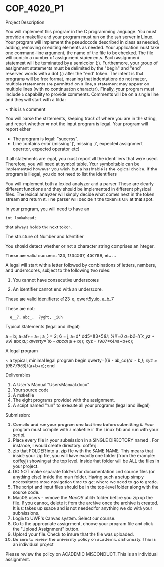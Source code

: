 # COP_4020_P1

Project Description

You will implement this program in the C programming language. You must provide a makefile and your program must run on the ssh server in Linux. Your program will implement the pseudocode described in class as needed, adding, removing or editing elements as needed. Your application must take one command-line argument, the name of the file to be checked. The file will contain a number of assignment statements. Each assignment statement will be terminated by a semicolon (;). Furthermore, your group of assignment statements must be delimited by the "begin"  and "end" reserved words with a dot (.) after the "end" token. The intent is that programs will be free format, meaning that indentations do not matter, multiple statements are permitted on a line,  a statement may appear on multiple lines (with no continuation character). Finally, your program must include a capability to provide comments. Comments will be on a single line and they will start with a tilda:

~ this is a comment

You will parse the statements, keeping track of where you are in the string, and report whether or not the input program is legal. Your program will report either

- The program is legal: "success".
- Line <integer> contains error <errormsg> (missing ']', missing ')', expected assignment operator, expected operator, etc)

If all statements are legal, you must report all the identifiers that were used. Therefore, you will need at symbol table. Your symboltable can be implemented however you wish, but a hashtable is the logical choice. If the program is illegal, you do not need to list the identifiers.

You will implement both a lexical analyzer and a parser. These are clearly different functions and they should be implemented in different physical files. The lexical analyzer will simply decide what comes next in the token stream and return it. The parser will decide if the token is OK at that spot.

In your program, you will need to have an

    int lookahead;

that always holds the next token.

The structure of Number and Identifier

You should detect whether or not a character string comprises an integer.

These are valid numbers:
     123, 1234567, 456789, etc ...
 

A legal <identifier> will start with a letter followed by combinations of letters, numbers, and underscores, subject to the following two rules:

 

1. You cannot have consecutive underscores

2. An identifier cannot end with an underscore.

These are valid identifiers:
      e123, e, qwert5yuio, a_b_7

These are not:

      e__7, abc_,  7yght, _iuh

Typical  Statements (legal and illegal)

a = b;
a=af+=
a=;
a_5 = 2;
6 = j;
a=d*
dd5=((3+5*8);
%iii=0
a=b2-(((x_yz + 99)* abc)*d);
qwerty=((6 - abcd)*(a + b));
 xyz = (9*8*7*6)/(a+b+c);

A legal program

~ a typical, minimal legal program
begin
  qwerty=((6 - ab_cd)*(a + b));
  xyz = (9*8*7765*6)/(a+b+c);
end

Deliverables

1. A User's Manual "UsersManual.docx"
2. Your source code
3. A makefile
4. The eight programs provided with the assignment.
5. A script named "run" to execute all your programs (legal and illegal)

Submission:  

1. Compile and run your program one last time before submitting it. Your program must compile with a makefile in the Linux lab and run with your script.
2. Place every file in your submission in a SINGLE DIRECTORY named <last name><firstInitial>. For instance, I would create directory:
     coffeyj.
3. zip that FOLDER into a .zip file with the SAME NAME. This means that inside your zip file, you will have exactly one folder (from the example: coffeyj) showing at the top level. Inside that folder will be ALL the files in your project.
4. DO NOT make separate folders for documentation and source files (or anything else) inside the main folder. Having such a setup simply necessitates more navigation time to get where we need to go to grade.
5. The script and input files should be in the top-level folder along with the source code.
6. MacOS users - remove the _MacOS_ utility folder before you zip up the file. If you cannot, delete it from the archive once the archive is created. It just takes up space and is not needed for anything we do with your submissions.
7. Login to UWF's Canvas system. Select our course.
8. Go to the appropriate assignment, choose your program file and click the "Upload Assignment" button.
9. Upload your file. Check to insure that the file was uploaded.
10. Be sure to review the university policy on academic dishonesty. This is an individual project

Please review the policy on ACADEMIC MISCONDUCT. This is an individual assignment.
